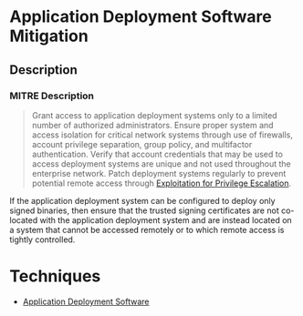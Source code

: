 
# Application Deployment Software Mitigation

## Description

### MITRE Description

> Grant access to application deployment systems only to a limited number of authorized administrators. Ensure proper system and access isolation for critical network systems through use of firewalls, account privilege separation, group policy, and multifactor authentication. Verify that account credentials that may be used to access deployment systems are unique and not used throughout the enterprise network. Patch deployment systems regularly to prevent potential remote access through [Exploitation for Privilege Escalation](https://attack.mitre.org/techniques/T1068). 

If the application deployment system can be configured to deploy only signed binaries, then ensure that the trusted signing certificates are not co-located with the application deployment system and are instead located on a system that cannot be accessed remotely or to which remote access is tightly controlled.


# Techniques


* [Application Deployment Software](../techniques/Application-Deployment-Software.md)

